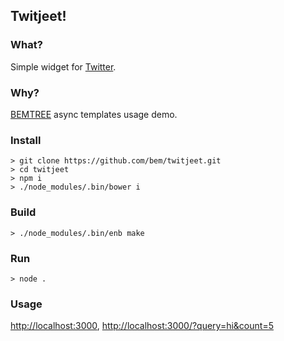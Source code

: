 ## Twitjeet!

### What?

Simple widget for [Twitter](https://twitter.com/).

### Why?

[BEMTREE](http://ru.bem.info/libs/bem-core/2.2.0/templating/bemtree/) async templates usage demo.

### Install

```
> git clone https://github.com/bem/twitjeet.git
> cd twitjeet
> npm i
> ./node_modules/.bin/bower i
```

### Build

```
> ./node_modules/.bin/enb make
```

### Run

```
> node .
```

### Usage

[http://localhost:3000](http://localhost:3000),
[http://localhost:3000/?query=hi&count=5](http://localhost:3000/?query=hello&count=5)
